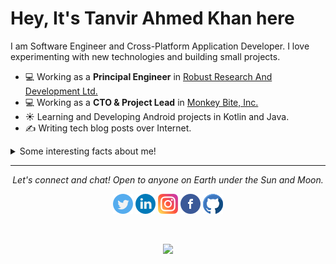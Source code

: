 # Hey, It's Tanvir Ahmed Khan here

I am Software Engineer and Cross-Platform Application Developer. I love experimenting with new technologies and building small projects.

- 💻 Working as a **Principal Engineer** in [Robust Research And Development Ltd.](https://www.rrad.com.bd)
- 💻 Working as a **CTO & Project Lead** in [Monkey Bite, Inc.](https://www.TheMonkeyBite.com)
- ☀️ Learning and Developing Android projects in Kotlin and Java.
- ✍️ Writing tech blog posts over Internet.
  
<details>
  <summary>Some interesting facts about me!</summary>
  <br/>

- In mean time, I am a photographer, you can check on **[My Instagram](https://www.instagram.com/_ftkhan_/)**.

- While Coding, Listening Music and developing useful code. ⭐️

- Reading Novels, Action and Adventure, Autobiography & Biography, Comics, Detective and Mystery, Fantasy, Historical Fiction, Romance, Sci-Fi, History books.

- Learning Physics and getting knowledge about Space, Cosmos and Astronomy is My Night Job.

</details>
<hr>
<p align="center">
  <i>Let's connect and chat! Open to anyone on Earth under the Sun and Moon.</i>

  <p align="center">
    <a href="https://twitter.com/FTKhanFT" alt="Twitter"><img src="https://github.com/FTKhanFT/FTKhanFT/blob/master/img/twitter-line.png"></a>
    <a href="https://www.linkedin.com/in/FTKhanFT/" alt="Linkedin"><img src="https://github.com/FTKhanFT/FTKhanFT/blob/master/img/linkedin-box-line.png"></a>
    <a href="https://www.instagram.com/_ftkhan_" alt="Instagram"><img src="https://github.com/FTKhanFT/FTKhanFT/blob/master/img/instagram-line.png"></a>
    <a href="https://www.facebook.com/FTKhanFT/" alt="Facebook"><img src="https://github.com/FTKhanFT/FTKhanFT/blob/master/img/facebook-circle-line.png"></a>
    <a href="https://github.com/FTKhanFT" alt="GitHub"><img src="https://github.com/FTKhanFT/FTKhanFT/blob/master/img/github-fill.png"></a>
  </p>
</p>
<br/>
<p align="center">
    <a href="" alt="Visitors"><img src="https://komarev.com/ghpvc/?username=FTKhanFT"></a>
  </p>
